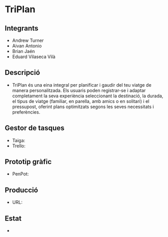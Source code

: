 # TriPlan

## Integrants
- Andrew Turner
- Aivan Antonio
- Brian Jaén
- Eduard Vilaseca Vilà

## Descripció
- TriPlan és una eina integral per planificar i gaudir del teu viatge de manera personalitzada. Els usuaris poden registrar-se i adaptar completament la seva experiència seleccionant la destinació, la durada, el tipus de viatge (familiar, en parella, amb amics o en solitari) i el pressupost, oferint plans optimitzats segons les seves necessitats i preferències.

## Gestor de tasques
- Taiga:
- Trello:

## Prototip gràfic
- PenPot:

## Producció
- URL:

## Estat
- 

